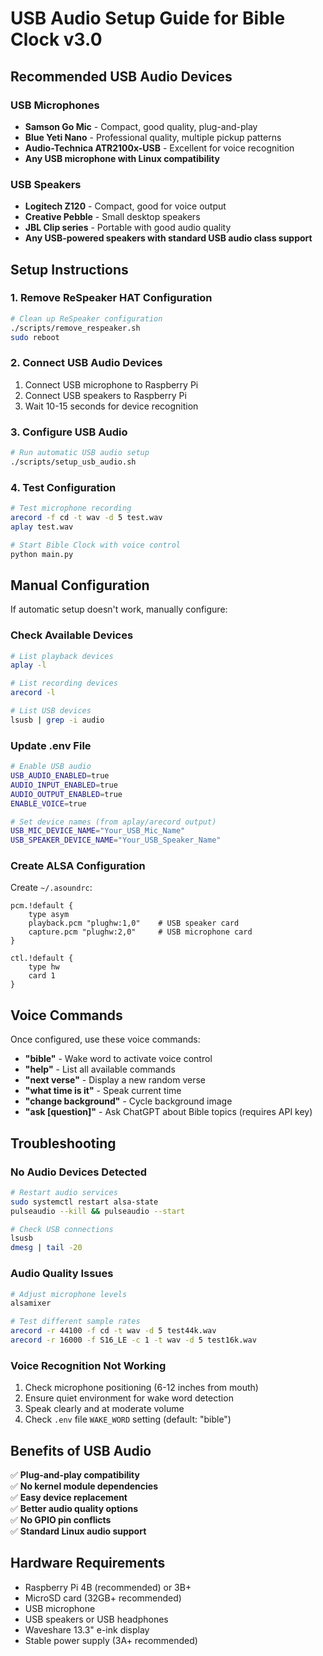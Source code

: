# USB Audio Setup Guide for Bible Clock v3.0

## Recommended USB Audio Devices

### USB Microphones
- **Samson Go Mic** - Compact, good quality, plug-and-play
- **Blue Yeti Nano** - Professional quality, multiple pickup patterns  
- **Audio-Technica ATR2100x-USB** - Excellent for voice recognition
- **Any USB microphone with Linux compatibility**

### USB Speakers
- **Logitech Z120** - Compact, good for voice output
- **Creative Pebble** - Small desktop speakers
- **JBL Clip series** - Portable with good audio quality
- **Any USB-powered speakers with standard USB audio class support**

## Setup Instructions

### 1. Remove ReSpeaker HAT Configuration
```bash
# Clean up ReSpeaker configuration
./scripts/remove_respeaker.sh
sudo reboot
```

### 2. Connect USB Audio Devices
1. Connect USB microphone to Raspberry Pi
2. Connect USB speakers to Raspberry Pi
3. Wait 10-15 seconds for device recognition

### 3. Configure USB Audio
```bash
# Run automatic USB audio setup
./scripts/setup_usb_audio.sh
```

### 4. Test Configuration
```bash
# Test microphone recording
arecord -f cd -t wav -d 5 test.wav
aplay test.wav

# Start Bible Clock with voice control
python main.py
```

## Manual Configuration

If automatic setup doesn't work, manually configure:

### Check Available Devices
```bash
# List playback devices
aplay -l

# List recording devices  
arecord -l

# List USB devices
lsusb | grep -i audio
```

### Update .env File
```bash
# Enable USB audio
USB_AUDIO_ENABLED=true
AUDIO_INPUT_ENABLED=true
AUDIO_OUTPUT_ENABLED=true
ENABLE_VOICE=true

# Set device names (from aplay/arecord output)
USB_MIC_DEVICE_NAME="Your_USB_Mic_Name"
USB_SPEAKER_DEVICE_NAME="Your_USB_Speaker_Name"
```

### Create ALSA Configuration
Create `~/.asoundrc`:
```
pcm.!default {
    type asym
    playback.pcm "plughw:1,0"    # USB speaker card
    capture.pcm "plughw:2,0"     # USB microphone card
}

ctl.!default {
    type hw
    card 1
}
```

## Voice Commands

Once configured, use these voice commands:

- **"bible"** - Wake word to activate voice control
- **"help"** - List all available commands
- **"next verse"** - Display a new random verse
- **"what time is it"** - Speak current time
- **"change background"** - Cycle background image
- **"ask [question]"** - Ask ChatGPT about Bible topics (requires API key)

## Troubleshooting

### No Audio Devices Detected
```bash
# Restart audio services
sudo systemctl restart alsa-state
pulseaudio --kill && pulseaudio --start

# Check USB connections
lsusb
dmesg | tail -20
```

### Audio Quality Issues
```bash
# Adjust microphone levels
alsamixer

# Test different sample rates
arecord -r 44100 -f cd -t wav -d 5 test44k.wav
arecord -r 16000 -f S16_LE -c 1 -t wav -d 5 test16k.wav
```

### Voice Recognition Not Working
1. Check microphone positioning (6-12 inches from mouth)
2. Ensure quiet environment for wake word detection
3. Speak clearly and at moderate volume
4. Check `.env` file `WAKE_WORD` setting (default: "bible")

## Benefits of USB Audio

✅ **Plug-and-play compatibility**  
✅ **No kernel module dependencies**  
✅ **Easy device replacement**  
✅ **Better audio quality options**  
✅ **No GPIO pin conflicts**  
✅ **Standard Linux audio support**  

## Hardware Requirements

- Raspberry Pi 4B (recommended) or 3B+
- MicroSD card (32GB+ recommended)
- USB microphone
- USB speakers or USB headphones
- Waveshare 13.3" e-ink display
- Stable power supply (3A+ recommended)